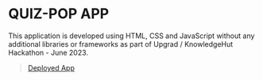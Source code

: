 # QUIZ-POP APP

This application is developed using HTML, CSS and JavaScript without any additional libraries or frameworks as part of Upgrad / KnowledgeHut Hackathon - June 2023.

> [Deployed App](https://lean-wound.surge.sh/)
